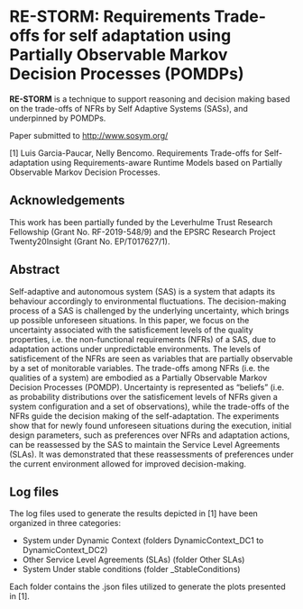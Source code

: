 # RE-STORM: **Re**quirement**s** Trade-offs for self adaptation using Partially **O**bse**r**vable **M**arkov Decision Processes (POMDPs)

**RE-STORM** is a technique to support reasoning and decision making based on the trade-offs of NFRs by Self Adaptive Systems (SASs), and underpinned by POMDPs.

Paper submitted to http://www.sosym.org/ 

[1] Luis Garcia-Paucar, Nelly Bencomo. Requirements Trade-offs for Self-adaptation using Requirements-aware Runtime Models based on Partially Observable Markov Decision Processes.

## Acknowledgements 

This work has been partially funded by the Leverhulme Trust Research Fellowship (Grant No. RF-2019-548/9) and the EPSRC
Research Project Twenty20Insight (Grant No. EP/T017627/1).


## Abstract  

Self-adaptive  and  autonomous  system  (SAS)  is  a  system  that adapts its behaviour accordingly to environmental fluctuations. The decision-making process of a SAS is challenged by the underlying uncertainty, which brings up possible unforeseen situations. In this paper, we focus on the uncertainty associated with the satisficement levels of the quality properties, i.e. the non-functional requirements (NFRs) of a SAS, due to adaptation actions under unpredictable environments. The levels of satisficement of the NFRs are seen as variables that are partially observable by a set of monitorable variables. The trade-offs among NFRs (i.e. the qualities of a system) are embodied as a Partially Observable Markov Decision Processes (POMDP). Uncertainty is represented as “beliefs” (i.e. as probability distributions over the satisficement levels of NFRs given a system configuration and a set of observations), while the trade-offs of the NFRs guide the decision making of the self-adaptation. The experiments show that for newly found unforeseen situations during the execution, initial design parameters, such as preferences over NFRs and adaptation  actions,  can  be  reassessed  by  the  SAS  to  maintain  the  Service  Level Agreements (SLAs). It was demonstrated that these reassessments of preferences under the current environment allowed for improved decision-making.

 ## Log files
The log files used to generate the results depicted in [1] have been organized in three categories:

* System under Dynamic Context (folders DynamicContext_DC1 to DynamicContext_DC2)
* Other Service Level Agreements (SLAs) (folder Other SLAs)
* System Under stable conditions (folder _StableConditions)

Each folder contains the .json files utilized to generate the plots presented in [1]. 

